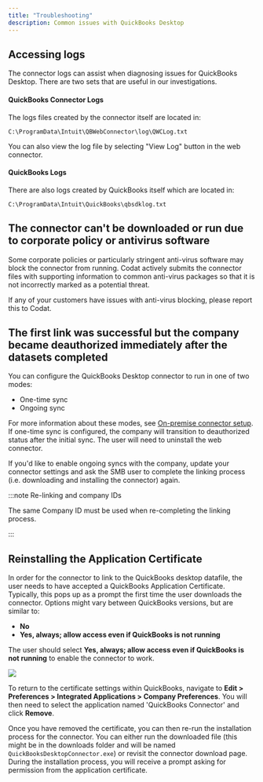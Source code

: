 ```yaml
---
title: "Troubleshooting"
description: Common issues with QuickBooks Desktop
---
```


## Accessing logs

The connector logs can assist when diagnosing issues for QuickBooks Desktop. There are two sets that are useful in our investigations.

#### QuickBooks Connector Logs

The logs files created by the connector itself are located in:

```C:\ProgramData\Intuit\QBWebConnector\log\QWCLog.txt```

You can also view the log file by selecting "View Log" button in the web connector.

#### QuickBooks Logs

There are also logs created by QuickBooks itself which are located in:

```C:\ProgramData\Intuit\QuickBooks\qbsdklog.txt```

## The connector can't be downloaded or run due to corporate policy or antivirus software

Some corporate policies or particularly stringent anti-virus software may block the connector from running. Codat actively submits the connector files with supporting information to common anti-virus packages so that it is not incorrectly marked as a potential threat.

If any of your customers have issues with anti-virus blocking, please report this to Codat.

## The first link was successful but the company became deauthorized immediately after the datasets completed

You can configure the QuickBooks Desktop connector to run in one of two modes:

- One-time sync
- Ongoing sync

For more information about these modes, see [On-premise connector setup](/integrations/accounting/offline-connectors). If one-time sync is configured, the company will transition to deauthorized status after the initial sync. The user will need to uninstall the web connector.

If you'd like to enable ongoing syncs with the company, update your connector settings and ask the SMB user to complete the linking process (i.e. downloading and installing the connector) again.

:::note Re-linking and company IDs

The same Company ID must be used when re-completing the linking process.

:::

## Reinstalling the Application Certificate

In order for the connector to link to the QuickBooks desktop datafile, the user needs to have accepted a QuickBooks Application Certificate. Typically, this pops up as a prompt the first time the user downloads the connector. Options might vary between QuickBooks versions, but are similar to:

- **No**
- **Yes, always; allow access even if QuickBooks is not running**

The user should select **Yes, always; allow access even if QuickBooks is not running** to enable the connector to work.

<img src="/img/integrations/accounting/quickbooksdesktop/NewQBD-AppCertificate.png" />

To return to the certificate settings within QuickBooks, navigate to **Edit > Preferences > Integrated Applications > Company Preferences**. You will then need to select the application named 'QuickBooks Connector' and click **Remove**.

Once you have removed the certificate, you can then re-run the installation process for the connector. You can either run the downloaded file (this might be in the downloads folder and will be named `QuickBooksDesktopConnector.exe`) or revisit the connector download page. During the installation process, you will receive a prompt asking for permission from the application certificate.
